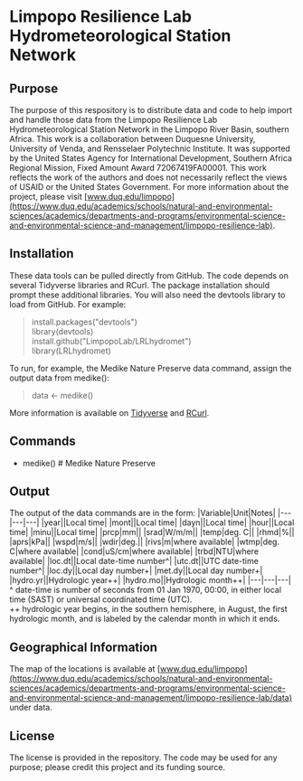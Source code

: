 # Limpopo Resilience Lab Hydrometeorological Station Network

## Purpose  
The purpose of this respository is to distribute data and code to help import and handle those data from the Limpopo Resilience Lab Hydrometeorological Station Network in the Limpopo River Basin, southern Africa.  This work is a collaboration between Duquesne University, University of Venda, and Rensselaer Polytechnic Institute.  It was supported by the United States Agency for International Development, Southern Africa Regional Mission, Fixed Amount Award 72067419FA00001. This work reflects the work of the authors and does not necessarily reflect the views of USAID or the United States Government.  For more information about the project, please visit [www.duq.edu/limpopo](https://www.duq.edu/academics/schools/natural-and-environmental-sciences/academics/departments-and-programs/environmental-science-and-environmental-science-and-management/limpopo-resilience-lab).  

## Installation  
These data tools can be pulled directly from GitHub.  The code depends on several Tidyverse libraries and RCurl.  The package installation should prompt these additional libraries.  You will also need the devtools library to load from GitHub.  For example:  
> install.packages("devtools")  
> library(devtools)  
> install.github("LimpopoLab/LRLhydromet")  
> library(LRLhydromet)

To run, for example, the Medike Nature Preserve data command, assign the output data from medike():
> data <- medike()  

More information is available on [Tidyverse](https://www.tidyverse.org/) and [RCurl](https://cran.r-project.org/web/packages/RCurl/RCurl.pdf).

## Commands  
- medike() # Medike Nature Preserve  

## Output  
The output of the data commands are in the form:
|Variable|Unit|Notes|
|---|---|---|
|year||Local time|
|mont||Local time|
|dayn||Local time|
|hour||Local time|
|minu||Local time|
|prcp|mm||
|srad|W/m/m||
|temp|deg. C||
|rhmd|%||
|aprs|kPa||
|wspd|m/s||
|wdir|deg.||
|rivs|m|where available|
|wtmp|deg. C|where available|
|cond|uS/cm|where available|
|trbd|NTU|where available|
|loc.dt||Local date-time number^|
|utc.dt||UTC date-time number^|
|loc.dy||Local day number+|
|met.dy||Local day number+|
|hydro.yr||Hydrologic year++|
|hydro.mo||Hydrologic month++|
|---|---|---|
^ date-time is number of seconds from 01 Jan 1970, 00:00, in either local time (SAST) or universal coordinated time (UTC).  
++ hydrologic year begins, in the southern hemisphere, in August, the first hydrologic month, and is labeled by the calendar month in which it ends.  

## Geographical Information  
The map of the locations is available at [www.duq.edu/limpopo](https://www.duq.edu/academics/schools/natural-and-environmental-sciences/academics/departments-and-programs/environmental-science-and-environmental-science-and-management/limpopo-resilience-lab/data) under data.  

## License  
The license is provided in the repository.  The code may be used for any purpose; please credit this project and its funding source.  

